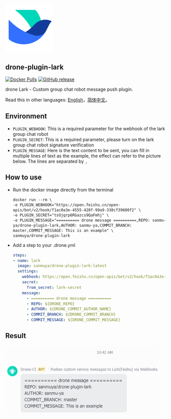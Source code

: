 <img src="images/Lark.png" width="30%"/>

## drone-plugin-lark
[![Docker Pulls](https://img.shields.io/docker/pulls/sanmuya/drone-plugin-lark)]()
[![GitHub release](https://img.shields.io/github/release/sanmuya/drone-plugin-lark)]()

drone Lark - Custom group chat robot message push plugin.

Read this in other languages: [English](README.md)，[简体中文](README-ZH.md)。

## Environment

- `PLUGIN_WEBHOOK`: This is a required parameter for the webhook of the lark group chat robot
- `PLUGIN_SECRET`: This is a required parameter, please turn on the lark group chat robot signature verification
- `PLUGIN_MESSAGE`: Here is the text content to be sent, you can fill in multiple lines of text as the example, the effect can refer to the picture below. The lines are separated by `,`

## How to use

- Run the docker image directly from the terminal

  ```shell
  docker run --rm \
  -e PLUGIN_WEBHOOK="https://open.feishu.cn/open-apis/bot/v2/hook/f1ac0a3e-4555-420f-99a9-338cf39600f2" \
  -e PLUGIN_SECRET="tsOjqrp6RGazcs9QaFmhj" \
  -e PLUGIN_MESSAGE="========== drone message ==========,REPO: sanmu-ya/drone-plugin-lark,AUTHOR: sanmu-ya,COMMIT_BRANCH: master,COMMIT_MESSAGE: This is an example" \
  sanmuya/drone-plugin-lark
  ```

- Add a step to your .drone.yml
  ```yml
  steps:
  - name: lark
    image: sanmuya/drone-plugin-lark:latest
    settings:
      webhook: https://open.feishu.cn/open-apis/bot/v2/hook/f1ac0a3e-4555-420f-99a9-338cf39600f2
      secret:
        from_secret: lark-secret
      message:
        - ========== drone message ==========
        - REPO: ${DRONE_REPO}
        - AUTHOR: ${DRONE_COMMIT_AUTHOR_NAME}
        - COMMIT_BRANCH: ${DRONE_COMMIT_BRANCH}
        - COMMIT_MESSAGE: ${DRONE_COMMIT_MESSAGE}
  ```

## Result

<img src="images/example.jpg" />
